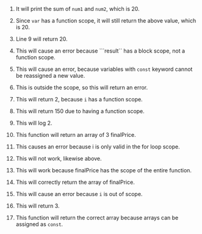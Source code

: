 
1. It will print the sum of ```num1``` and ```num2```, which is 20.
2. Since ```var``` has a function scope, it will still return the above value, which is 20.
3. Line 9 will return 20.
4. This will cause an error because ```result`` has a block scope, not a function scope.
5. This will cause an error, because variables with ```const``` keyword cannot be reassigned a new value.
6. This is outside the scope, so this will return an error.


1. This will return 2, because ```i``` has a function scope.
2. This will return 150 due to having a function scope.
3. This will log 2.
4. This function will return an array of 3 finalPrice.
5. This causes an error because i is only valid in the for loop scope.
6. This will not work, likewise above.
7. This will work because finalPrice has the scope of the entire function.
8. This will correctly return the array of finalPrice.
9. This will cause an error because ```i``` is out of scope.
10. This will return 3.
11. This function will return the correct array because arrays can be assigned as ```const```.


